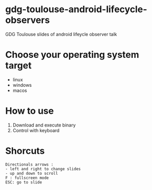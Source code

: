 # gdg-toulouse-android-lifecycle-observers
GDG Toulouse slides of android lifeycle observer talk

# Choose your operating system target
- linux
- windows
- macos

# How to use
1. Download and execute binary
2. Control with keyboard

# Shorcuts

```
Directionals arrows : 
- left and right to change slides
- up and down to scroll
F : fullscreen mode
ESC: go to slide
```

